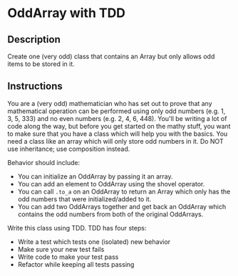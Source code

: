 # OddArray with TDD

## Description

Create one (very odd) class that contains an Array but only allows odd items to be stored in it.

## Instructions

You are a (very odd) mathematician who has set out to prove that any mathematical operation can be performed using only odd numbers (e.g. 1, 3, 5, 333) and no even numbers (e.g. 2, 4, 6, 448).  You'll be writing a lot of code along the way, but before you get started on the mathy stuff, you want to make sure that you have a class which will help you with the basics.  You need a class like an array which will only store odd numbers in it.  Do NOT use inheritance; use composition instead.

Behavior should include:

* You can initialize an OddArray by passing it an array.
* You can add an element to OddArray using the shovel operator.
* You can call `.to_a` on an OddArray to return an Array which only has the odd numbers that were initialized/added to it.
* You can add two OddArrays together and get back an OddArray which contains the odd numbers from both of the original OddArrays.

Write this class using TDD.  TDD has four steps:

* Write a test which tests one (isolated) new behavior
* Make sure your new test fails
* Write code to make your test pass
* Refactor while keeping all tests passing
